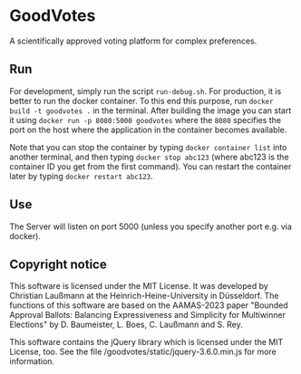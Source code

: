 # GoodVotes
A scientifically approved voting platform for complex preferences.

## Run

For development, simply run the script `run-debug.sh`.
For production, it is better to run the docker container.
To this end this purpose, run `docker build -t goodvotes .` in the terminal.
After building the image you can start it using `docker run -p 8080:5000 goodvotes` where the `8080` specifies the port on the host where the application in the container becomes available.

Note that you can stop the container by typing `docker container list` into another terminal, and then typing `docker stop abc123` (where abc123 is the container ID you get from the first command).
You can restart the container later by typing `docker restart abc123`.

## Use
The Server will listen on port 5000 (unless you specify another port e.g. via docker).

## Copyright notice

This software is licensed under the MIT License. It was developed by Christian Laußmann at the Heinrich-Heine-University in Düsseldorf.
The functions of this software are based on the AAMAS-2023 paper "Bounded Approval Ballots: Balancing Expressiveness and Simplicity for Multiwinner Elections" by D. Baumeister, L. Boes, C. Laußmann and S. Rey.

This software contains the jQuery library which is licensed under the MIT License, too.
See the file /goodvotes/static/jquery-3.6.0.min.js for more information.
